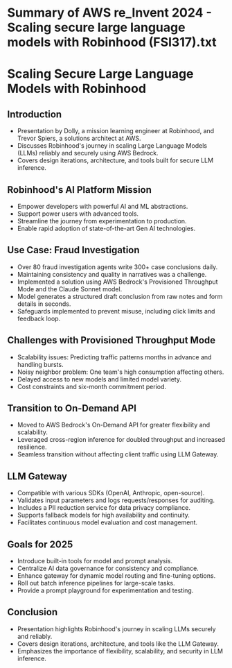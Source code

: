 # Summary of AWS re_Invent 2024 - Scaling secure large language models with Robinhood (FSI317).txt

# Scaling Secure Large Language Models with Robinhood

## Introduction

- Presentation by Dolly, a mission learning engineer at Robinhood, and Trevor Spiers, a solutions architect at AWS.
- Discusses Robinhood's journey in scaling Large Language Models (LLMs) reliably and securely using AWS Bedrock.
- Covers design iterations, architecture, and tools built for secure LLM inference.

## Robinhood's AI Platform Mission

- Empower developers with powerful AI and ML abstractions.
- Support power users with advanced tools.
- Streamline the journey from experimentation to production.
- Enable rapid adoption of state-of-the-art Gen AI technologies.

## Use Case: Fraud Investigation

- Over 80 fraud investigation agents write 300+ case conclusions daily.
- Maintaining consistency and quality in narratives was a challenge.
- Implemented a solution using AWS Bedrock's Provisioned Throughput Mode and the Claude Sonnet model.
- Model generates a structured draft conclusion from raw notes and form details in seconds.
- Safeguards implemented to prevent misuse, including click limits and feedback loop.

## Challenges with Provisioned Throughput Mode

- Scalability issues: Predicting traffic patterns months in advance and handling bursts.
- Noisy neighbor problem: One team's high consumption affecting others.
- Delayed access to new models and limited model variety.
- Cost constraints and six-month commitment period.

## Transition to On-Demand API

- Moved to AWS Bedrock's On-Demand API for greater flexibility and scalability.
- Leveraged cross-region inference for doubled throughput and increased resilience.
- Seamless transition without affecting client traffic using LLM Gateway.

## LLM Gateway

- Compatible with various SDKs (OpenAI, Anthropic, open-source).
- Validates input parameters and logs requests/responses for auditing.
- Includes a PII reduction service for data privacy compliance.
- Supports fallback models for high availability and continuity.
- Facilitates continuous model evaluation and cost management.

## Goals for 2025

- Introduce built-in tools for model and prompt analysis.
- Centralize AI data governance for consistency and compliance.
- Enhance gateway for dynamic model routing and fine-tuning options.
- Roll out batch inference pipelines for large-scale tasks.
- Provide a prompt playground for experimentation and testing.

## Conclusion

- Presentation highlights Robinhood's journey in scaling LLMs securely and reliably.
- Covers design iterations, architecture, and tools like the LLM Gateway.
- Emphasizes the importance of flexibility, scalability, and security in LLM inference.